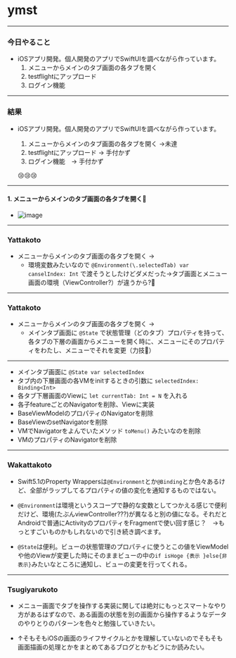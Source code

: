 # ymst
---

### 今日やること

 - iOSアプリ開発。個人開発のアプリでSwiftUIを調べながら作っています。
    1. メニューからメインのタブ画面の各タブを開く
    2. testflightにアップロード
    3. ログイン機能

---

### 結果

 - iOSアプリ開発。個人開発のアプリでSwiftUIを調べながら作っています。
    1. メニューからメインのタブ画面の各タブを開く
     ->未達
    2. testflightにアップロード -> 手付かず
    3. ログイン機能　-> 手付かず

    😢😢😢
---

#### 1. メニューからメインのタブ画面の各タブを開く🤔

- ![image](https://raw.githubusercontent.com/yymsht/myslide/master/assets/img/diagram.png)

---
### Yattakoto
- メニューからメインのタブ画面の各タブを開く ->
    - 環境変数みたいなので `@Environment(\.selectedTab) var canselIndex: Int` で渡そうとしたけどダメだった->タブ画面とメニュー画面の環境（ViewController?）が違うから?🤔
---
### Yattakoto
- メニューからメインのタブ画面の各タブを開く ->
    - メインタブ画面に `@State` で状態管理（どのタブ）プロパティを持って、各タブの下層の画面からメニューを開く時に、メニューにそのプロパティをわたし、メニューでそれを変更（力技💪）
---
- メインタブ画面に `@State var selectedIndex`
- タブ内の下層画面の各VMをinitするときの引数に  `selectedIndex: Binding<Int>`
- 各タブ下層画面のViewに `let currentTab: Int = N` を入れる
- 各子featureごとのNavigatorを削除、Viewに実装
- BaseViewModelのプロパティのNavigatorを削除
- BaseViewのsetNavigatorを削除
- VMでNavigatorをよんでいたメソッド `toMenu()` みたいなのを削除
- VMのプロパティのNavigatorを削除
---
### Wakattakoto

- Swift5.1のProperty Wrappersは`@Environment`とか`@Binding`とか色々あるけど、全部がラップしてるプロパティの値の変化を通知するものではない。

- `@Environment`は環境というスコープで静的な変数としてつかえる感じで便利だけど、環境(たぶんviewController???)が異なると別の値になる。それだとAndroidで普通にActivityのプロパティをFragmentで使い回す感じ？　->もっとすごいものかもしれないので引き続き調べます。

- `@State`は便利。ビューの状態管理のプロパティに使うとこの値をViewModelや他のViewが変更した時にそのままビューの中の`if isHoge {表示 }else{非表示}`みたいなところに通知し、ビューの変更を行ってくれる。

---
### Tsugiyarukoto
- メニュー画面でタブを操作する実装に関しては絶対にもっとスマートなやり方があるはずなので、ある画面の状態を別の画面から操作するようなデータのやりとりのパターンを色々と勉強していきたい。

- ↑そもそもiOSの画面のライフサイクルとかを理解していないのでそもそも画面描画の処理とかをまとめてあるブログとかもどうにか読みたい。
